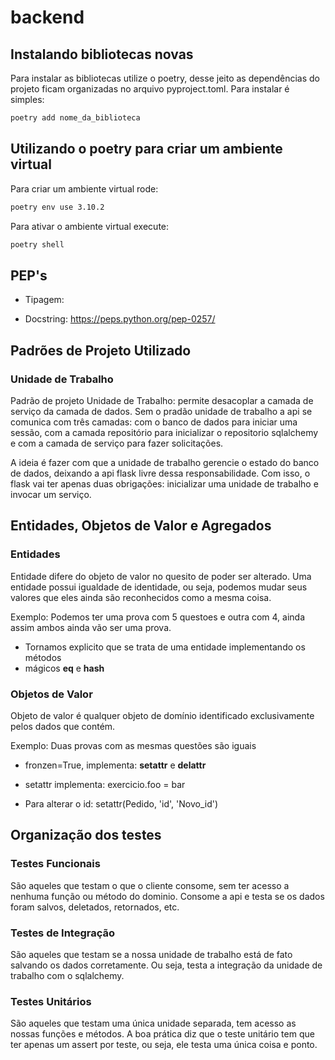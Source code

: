 # backend

## Instalando bibliotecas novas

Para instalar as bibliotecas utilize o poetry, desse jeito as dependências
do projeto ficam organizadas no arquivo pyproject.toml. Para instalar é simples:

```sh
poetry add nome_da_biblioteca
```

## Utilizando o poetry para criar um ambiente virtual

Para criar um ambiente virtual rode:

```sh
poetry env use 3.10.2
```

Para ativar o ambiente virtual execute:

```sh
poetry shell
```
## PEP's

* Tipagem: 
  
* Docstring: https://peps.python.org/pep-0257/


## Padrões de Projeto Utilizado

### Unidade de Trabalho

Padrão de projeto Unidade de Trabalho: permite desacoplar
a camada de serviço da camada de dados. Sem o pradão unidade
de trabalho a api se comunica com três camadas: com o banco
de dados para iniciar uma sessão, com a camada repositório para
inicializar o repositorio sqlalchemy e com a camada de serviço
para fazer solicitações.

A ideia é fazer com que a unidade de trabalho gerencie o estado
do banco de dados, deixando a api flask livre dessa responsabilidade.
Com isso, o flask vai ter apenas duas obrigações:
inicializar uma unidade de trabalho e invocar um serviço.


## Entidades, Objetos de Valor e Agregados
### Entidades

Entidade difere do objeto de valor no quesito de poder ser alterado.
Uma entidade possui igualdade de identidade, ou seja, podemos mudar
seus valores que eles ainda são reconhecidos como a mesma coisa.

Exemplo: Podemos ter uma prova com 5 questoes e outra com 4, ainda assim
ambos ainda vão ser uma prova.

* Tornamos explicito que se trata de uma entidade implementando os métodos
* mágicos __eq__ e __hash__

### Objetos de Valor

Objeto de valor é qualquer objeto de domínio identificado
exclusivamente pelos dados que contém.

Exemplo: Duas provas com as mesmas questões são iguais

* fronzen=True, implementa: __setattr__ e __delattr__
- setattr implementa: exercicio.foo = bar
* Para alterar o id: setattr(Pedido, 'id', 'Novo_id')

## Organização dos testes

### Testes Funcionais

São aqueles que testam o que o cliente consome, sem ter acesso a nenhuma 
função ou método do dominio. Consome a api e testa se os dados foram salvos,
deletados, retornados, etc.

### Testes de Integração

São aqueles que testam se a nossa unidade de trabalho está de fato salvando
os dados corretamente. Ou seja, testa a integração da unidade de trabalho
com o sqlalchemy.

### Testes Unitários

São aqueles que testam uma única unidade separada, tem acesso as nossas funções
e métodos. A boa prática diz que o teste unitário tem que ter apenas um assert
por teste, ou seja, ele testa uma única coisa e ponto.
